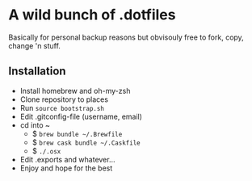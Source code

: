 # A wild bunch of .dotfiles

Basically for personal backup reasons but obvisouly free to fork, copy, change 'n stuff.

## Installation

* Install homebrew and oh-my-zsh
* Clone repository to places
* Run `source bootstrap.sh`
* Edit .gitconfig-file (username, email)
* cd into ~
	* $ `brew bundle ~/.Brewfile`
	* $ `brew cask bundle ~/.Caskfile`
	* $ `./.osx`
* Edit .exports and whatever...
* Enjoy and hope for the best
